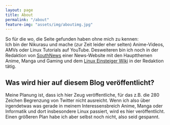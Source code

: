 ```yaml
---
layout: page
title: About
permalink: "/about"
feature-img: "assets/img/aboutimg.jpg"
---
```


So für die wo, die Seite gefunden haben ohne mich zu kennen:<br>
Ich bin der Nikurasu und mache (zur Zeit leider eher selten) Anime-Videos, AMVs oder Linux Tutorials auf YouTube. Desweiteren bin ich noch in der Redaktion von [SouthNews](https://southnews.de) einer News-Website mit den Hauptthemen Anime, Manga und Gaming und dem [Linux Einsteiger Wiki](https://linux-einsteiger-wiki.de) in der Redaktion tätig.

## Was wird hier auf diesem Blog veröffentlicht?
Meine Planung ist, dass ich hier Zeug veröffentliche, für das z.B. die 280 Zeichen Begrenzung von Twitter nicht ausreicht. Wenn ich also über irgendetwas was gerade in meinem Interessensbreich Anime, Manga oder Informatik und dort insbesondere Linux passiert, wird es hier veröffentlicht. Einen größeren Plan habe ich aber selbst noch nicht, also seid gespannt.


